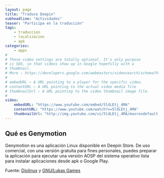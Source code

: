```yaml
---
layout: page
title: "Traduce Deepin"
subheadline: "Actividades"
teaser: "Participa en la traducción"
tags:
    - traduccion
    - localizacion
    - apk
categories:
    - apps
#
# These video settings are totally optional. It's only purpose
# is SEO, so that videos show up in Google hopefully with a
# thumbnail.
# More › https://developers.google.com/webmasters/videosearch/schema?hl=en&rd=1
#
# embedURL – A URL pointing to a player for the specific video.
# contentURL – A URL pointing to the actual video media file
# thumbnailUrl – A URL pointing to the video thumbnail image file.
#
video:
    embedURL: "https://www.youtube.com/embed/5ldLEtj_4MA"
    contentURL: "https://www.youtube.com/watch?v=5ldLEtj_4MA"
    thumbnailUrl: "http://img.youtube.com/vi/5ldLEtj_4MA/maxresdefault.jpg"
---
```

<!--more-->

## Qué es Genymotion

Genymotion es una aplicación Linux disponible en Deepin Store. De uso comercial, con una versión gratuita para fines personales, puedes preparar la aplicación para ejecutar una versión AOSP del sistema operativo lista para instalar aplicaciones desde apk o Google Play.


Fuente: [Diolinux](https://www.youtube.com/channel/UCEf5U1dB5a2e2S-XUlnhxSA) y [GNU/Lukas Games](https://www.youtube.com/channel/UCwd8wdkJzugZ4brmU-mefKQ)
